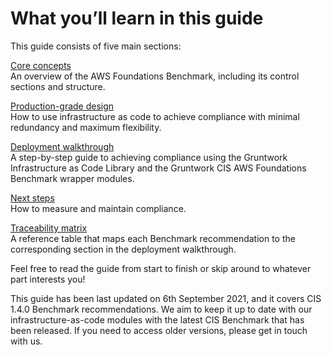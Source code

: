 # What you’ll learn in this guide

This guide consists of five main sections:

[Core concepts](#core_concepts)  
An overview of the AWS Foundations Benchmark, including its control sections and structure.

[Production-grade design](#production_grade_design)  
How to use infrastructure as code to achieve compliance with minimal redundancy and maximum flexibility.

[Deployment walkthrough](#deployment_walkthrough)  
A step-by-step guide to achieving compliance using the Gruntwork Infrastructure as Code Library and the
Gruntwork CIS AWS Foundations Benchmark wrapper modules.

[Next steps](#next_steps)  
How to measure and maintain compliance.

[Traceability matrix](#traceability_matrix)  
A reference table that maps each Benchmark recommendation to the corresponding section in the deployment
walkthrough.

Feel free to read the guide from start to finish or skip around to whatever part interests you!

This guide has been last updated on 6th September 2021, and it covers CIS 1.4.0 Benchmark recommendations. We aim to keep
it up to date with our infrastructure-as-code modules with the latest CIS Benchmark that has been released.
If you need to access older versions, please get in touch with us.



<!-- ##DOCS-SOURCER-START
{"sourcePlugin":"Service Catalog Reference","hash":"8fd4e9cfa68647654938c8865a73f4d0"}
##DOCS-SOURCER-END -->
